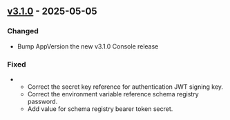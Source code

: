 ## [v3.1.0](https://github.com/redpanda-data/redpanda-operator/releases/tag/charts%2Fconsole%2Fv3.1.0) - 2025-05-05
### Changed
* Bump AppVersion the new v3.1.0 Console release
### Fixed
* - Correct the secret key reference for authentication JWT signing key.
  - Correct the environment variable reference schema registry password.
  - Add value for schema registry bearer token secret.
